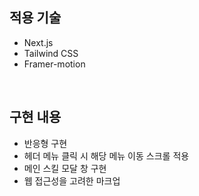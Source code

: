 ## 적용 기술
- Next.js
- Tailwind CSS
- Framer-motion
<br />

## 구현 내용
- 반응형 구현
- 헤더 메뉴 클릭 시 해당 메뉴 이동 스크롤 적용
- 메인 스킬 모달 창 구현
- 웹 접근성을 고려한 마크업
